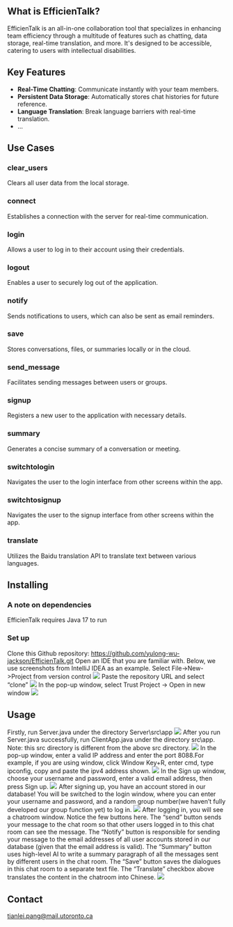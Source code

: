 
## What is EfficienTalk?


EfficienTalk is an all-in-one collaboration tool that specializes in enhancing team efficiency through a multitude of features such as chatting, data storage, real-time translation, and more. It's designed to be accessible, catering to users with intellectual disabilities.

## Key Features

- **Real-Time Chatting**: Communicate instantly with your team members.
- **Persistent Data Storage**: Automatically stores chat histories for future reference.
- **Language Translation**: Break language barriers with real-time translation.
- ...

## Use Cases

### clear_users
Clears all user data from the local storage.

### connect
Establishes a connection with the server for real-time communication.

### login
Allows a user to log in to their account using their credentials.

### logout
Enables a user to securely log out of the application.

### notify
Sends notifications to users, which can also be sent as email reminders.

### save
Stores conversations, files, or summaries locally or in the cloud.

### send_message
Facilitates sending messages between users or groups.

### signup
Registers a new user to the application with necessary details.

### summary
Generates a concise summary of a conversation or meeting.

### switchtologin
Navigates the user to the login interface from other screens within the app.

### switchtosignup
Navigates the user to the signup interface from other screens within the app.

### translate
Utilizes the Baidu translation API to translate text between various languages.

## Installing
### A note on dependencies
EfficienTalk requires Java 17 to run
### Set up
Clone this Github repository: https://github.com/yulong-wu-jackson/EfficienTalk.git
Open an IDE that you are familiar with. Below, we use screenshots from IntelliJ IDEA as an example.
Select File->New->Project from version control
![](im/1.png)
Paste the repository URL and select “clone”
![](im/2.png)
In the pop-up window, select Trust Project -> Open in new window
![](im/3.png)




## Usage


Firstly, run Server.java under the directory Server\src\app
![](im/3.png)
After you run Server.java successfully, run ClientApp.java under the directory src\app. Note: this src directory is different from the above src directory.
![](im/4.png)
In the pop-up window, enter a valid IP address and enter the port 8088.For example, if you are using window, click Window Key+R, enter cmd, type ipconfig, copy and paste the ipv4 address shown.
![](im/5.png)
In the Sign up window, choose your username and password, enter a valid email address, then press Sign up.
![](im/6.png)
After signing up, you have an account stored in our database! You will be switched to the login window, where you can enter your username and password, and a random group number(we haven’t fully developed our group function yet) to log in.
![](im/7.png)
After logging in, you will see a chatroom window. Notice the few buttons here.
The “send” button sends your message to the chat room so that other users logged in to this chat room can see the message.
The “Notify” button is responsible for sending your message to the email addresses of all user accounts stored in our database (given that the email address is valid).
The “Summary” button uses high-level AI to write a summary paragraph of all the messages sent by different users in the chat room.
The “Save” button saves the dialogues in this chat room to a separate text file.
The “Translate” checkbox above translates the content in the chatroom into Chinese.
![](im/8.png)




## Contact
tianlei.pang@mail.utoronto.ca


